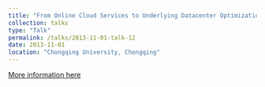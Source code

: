 ```yaml
---
title: "From Online Cloud Services to Underlying Datacenter Optimization: Bridging Theory and Practice "
collection: talks
type: "Talk"
permalink: /talks/2013-11-01-talk-12
date: 2013-11-01
location: "Chongqing University, Chongqing"
---
```


[More information here](http://grid.hust.edu.cn/fmliu/seminar-chongqing-2013.jpg)
